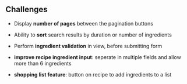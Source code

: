## Challenges

- Display **number of pages** between the pagination buttons
- Ability to **sort** search results by duration or number of ingredients
- Perform **ingredient validation** in view, before submitting form
- **improve recipe ingredient input**: seperate in multiple fields and allow more than 6 ingredients

- **shopping list feature**: button on recipe to add ingredients to a list
